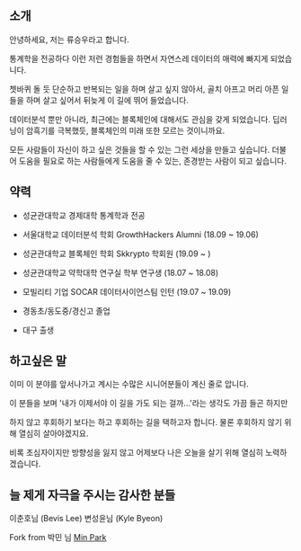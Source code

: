 ## 소개
안녕하세요, 저는 류승우라고 합니다.

통계학을 전공하다 이런 저런 경험들을 하면서 자연스레 데이터의 매력에 빠지게 되었습니다.

쳇바퀴 돌 듯 단순하고 반복되는 일을 하며 살고 싶지 않아서, 골치 아프고 머리 아픈 일들을 하며 살고 싶어서 뒤늦게 이 길에 뛰어 들었습니다.

데이터분석 뿐만 아니라, 최근에는 블록체인에 대해서도 관심을 갖게 되었습니다. 딥러닝이 암흑기를 극복했듯, 블록체인의 미래 또한 모르는 것이니까요.

모든 사람들이 자신이 하고 싶은 것들을 할 수 있는 그런 세상을 만들고 싶습니다. 더불어 도움을 필요로 하는 사람들에게 도움을 줄 수 있는, 존경받는 사람이 되고 싶습니다.

## 약력
- 성균관대학교 경제대학 통계학과 전공

- 서울대학교 데이터분석 학회 GrowthHackers Alumni (18.09 ~ 19.06)

- 성균관대학교 블록체인 학회 Skkrypto 학회원 (19.09 ~ )

- 성균관대학교 약학대학 연구실 학부 연구생 (18.07 ~ 18.08)

- 모빌리티 기업 SOCAR 데이터사이언스팀 인턴 (19.07 ~ 19.09)

- 경동초/동도중/경신고 졸업

- 대구 출생

## 하고싶은 말
이미 이 분야를 앞서나가고 계시는 수많은 시니어분들이 계신 줄로 압니다.

이 분들을 보며 '내가 이제서야 이 길을 가도 되는 걸까...'라는 생각도 가끔 들곤 하지만

하지 않고 후회하기 보다는 하고 후회하는 길을 택하고자 합니다. 물론 후회하지 않기 위해 열심히 살아야겠지요.

비록 초심자이지만 방향성을 잃지 않고 어제보다 나은 오늘을 살기 위해 열심히 노력하겠습니다.

## 늘 제게 자극을 주시는 감사한 분들
이춘호님 (Bevis Lee)
변성윤님 (Kyle Byeon)

Fork from 박민 님 [Min Park](https://github.com/isme2n)
